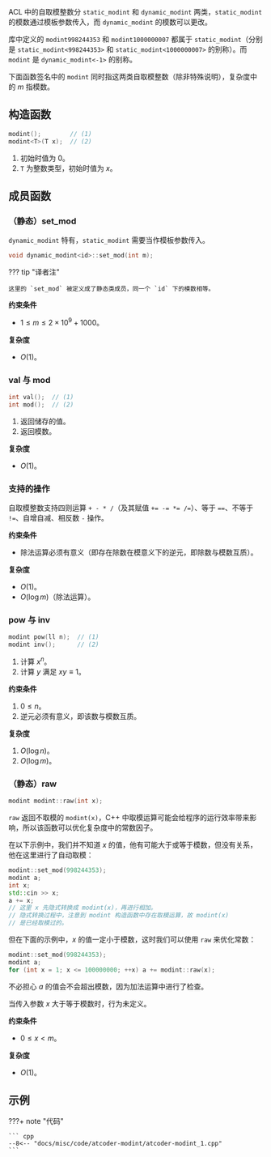 ACL 中的自取模整数分 `static_modint` 和 `dynamic_modint` 两类，`static_modint` 的模数通过模板参数传入，而 `dynamic_modint` 的模数可以更改。

库中定义的 `modint998244353` 和 `modint1000000007` 都属于 `static_modint`（分别是 `static_modint<998244353>` 和 `static_modint<1000000007>` 的别称）。而 `modint` 是 `dynamic_modint<-1>` 的别称。

下面函数签名中的 `modint` 同时指这两类自取模整数（除非特殊说明），复杂度中的 $m$ 指模数。

## 构造函数

```cpp
modint();        // (1)
modint<T>(T x);  // (2)
```

1.  初始时值为 $0$。
2.  `T` 为整数类型，初始时值为 $x$。

## 成员函数

### （静态）set\_mod

`dynamic_modint` 特有，`static_modint` 需要当作模板参数传入。

```cpp
void dynamic_modint<id>::set_mod(int m);
```

??? tip "译者注"
    

    这里的 `set_mod` 被定义成了静态类成员，同一个 `id` 下的模数相等。

**约束条件**

-   $1\le m\le 2\times 10^9 + 1000$。

**复杂度**

-   $O(1)$。

### val 与 mod

```cpp
int val();  // (1)
int mod();  // (2)
```

1.  返回储存的值。
2.  返回模数。

**复杂度**

-   $O(1)$。

### 支持的操作

自取模整数支持四则运算 `+ - * /`（及其赋值 `+= -= *= /=`）、等于 `==`、不等于 `!=`、自增自减、相反数 `-` 操作。

**约束条件**

-   除法运算必须有意义（即存在除数在模意义下的逆元，即除数与模数互质）。

**复杂度**

-   $O(1)$。
-   $O(\log m)$（除法运算）。

### pow 与 inv

```cpp
modint pow(ll n);  // (1)
modint inv();      // (2)
```

1.  计算 $x^n$。
2.  计算 $y$ 满足 $xy\equiv 1$。

**约束条件**

1.  $0\le n$。
2.  逆元必须有意义，即该数与模数互质。

**复杂度**

1.  $O(\log n)$。
2.  $O(\log m)$。

### （静态）raw

```cpp
modint modint::raw(int x);
```

`raw` 返回不取模的 `modint(x)`，C++ 中取模运算可能会给程序的运行效率带来影响，所以该函数可以优化复杂度中的常数因子。

在以下示例中，我们并不知道 $x$ 的值，他有可能大于或等于模数，但没有关系，他在这里进行了自动取模：

```cpp
modint::set_mod(998244353);
modint a;
int x;
std::cin >> x;
a += x;
// 这里 x 先隐式转换成 modint(x)，再进行相加。
// 隐式转换过程中，注意到 modint 构造函数中存在取模运算，故 modint(x)
// 是已经取模过的。
```

但在下面的示例中，$x$ 的值一定小于模数，这时我们可以使用 `raw` 来优化常数：

```cpp
modint::set_mod(998244353);
modint a;
for (int x = 1; x <= 100000000; ++x) a += modint::raw(x);
```

不必担心 $a$ 的值会不会超出模数，因为加法运算中进行了检查。

当传入参数 $x$ 大于等于模数时，行为未定义。

**约束条件**

-   $0\le x < m$。

**复杂度**

-   $O(1)$。

## 示例

???+ note "代码"
    

    ``` cpp
    --8<-- "docs/misc/code/atcoder-modint/atcoder-modint_1.cpp"
    ```
